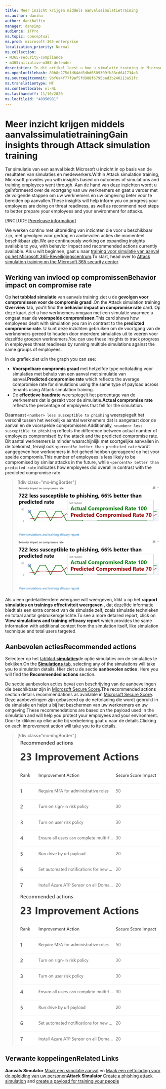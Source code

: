 ```yaml
---
title: Meer inzicht krijgen middels aanvalssimulatietraining
ms.author: daniha
author: danihalfin
manager: dansimp
audience: ITPro
ms.topic: conceptual
ms.prod: microsoft-365-enterprise
localization_priority: Normal
ms.collection:
- M365-security-compliance
- m365initiative-m365-defender
description: In dit artikel leest u hoe u simulatie training in Microsoft 365 Beveiligingscentrum van invloed zijn op medewerkers en krijgt u inzicht in de resultaten van simulatie en training.
ms.openlocfilehash: 80b8c275d1d64dd3dbd6509309fb88cd641734e3
ms.sourcegitcommit: 9bf6a4f77f9af5fd988f6795bad3b240213a51fc
ms.translationtype: MT
ms.contentlocale: nl-NL
ms.lasthandoff: 11/10/2020
ms.locfileid: "48950981"
---
```

# <a name="gain-insights-through-attack-simulation-training"></a><span data-ttu-id="dbce4-103">Meer inzicht krijgen middels aanvalssimulatietraining</span><span class="sxs-lookup"><span data-stu-id="dbce4-103">Gain insights through Attack simulation training</span></span>

<span data-ttu-id="dbce4-104">Ter simulatie van een aanval biedt Microsoft u inzicht in op basis van de resultaten van simulaties en medewerkers.</span><span class="sxs-lookup"><span data-stu-id="dbce4-104">Within Attack simulation training, Microsoft provides you with insights based on outcomes of simulations and training employees went through.</span></span> <span data-ttu-id="dbce4-105">Aan de hand van deze inzichten wordt u geïnformeerd over de voortgang van uw werknemers en gaat u verder met de volgende stappen om uw werknemers en uw omgeving beter voor te bereiden op aanvallen.</span><span class="sxs-lookup"><span data-stu-id="dbce4-105">These insights will help inform you on progress your employees are doing on threat readiness, as well as recommend next steps to better prepare your employees and your environment for attacks.</span></span>

[!INCLUDE [Prerelease information](../includes/prerelease.md)]

<span data-ttu-id="dbce4-106">We werken continu met uitbreiding van inzichten die voor u beschikbaar zijn, met gevolgen voor gedrag en aanbevolen acties die momenteel beschikbaar zijn.</span><span class="sxs-lookup"><span data-stu-id="dbce4-106">We are continuously working on expanding insights available to you, with behavior impact and recommended actions currently available.</span></span>
<span data-ttu-id="dbce4-107">Als u wilt beginnen, gaat u naar [training voor simulatie van aanval op het Microsoft 365-Beveiligingscentrum](https://security.microsoft.com/attacksimulator?viewid=overview).</span><span class="sxs-lookup"><span data-stu-id="dbce4-107">To start, head over to [Attack simulation training on the Microsoft 365 security center](https://security.microsoft.com/attacksimulator?viewid=overview).</span></span>

## <a name="behavior-impact-on-compromise-rate"></a><span data-ttu-id="dbce4-108">Werking van invloed op compromissen</span><span class="sxs-lookup"><span data-stu-id="dbce4-108">Behavior impact on compromise rate</span></span>

<span data-ttu-id="dbce4-109">Op **het tabblad simulatie** van aanvals training ziet u de **gevolgen voor compromissen voor de compromis graad** .</span><span class="sxs-lookup"><span data-stu-id="dbce4-109">On the Attack simulation training **Overview** tab, you'll find the **behavior impact on compromise rate** card.</span></span> <span data-ttu-id="dbce4-110">Op deze kaart ziet u hoe werknemers omgaan met een simulatie waarmee u omgaat naar de **voorspelde compromissen**.</span><span class="sxs-lookup"><span data-stu-id="dbce4-110">This card shows how employees dealt with simulation you ran in contrast to the **predicted compromise rate**.</span></span> <span data-ttu-id="dbce4-111">U kunt deze inzichten gebruiken om de voortgang van de werknemers gereed te houden door meerdere simulaties uit te voeren voor dezelfde groepen werknemers.</span><span class="sxs-lookup"><span data-stu-id="dbce4-111">You can use these insights to track progress in employees threat readiness by running multiple simulations against the same groups of employees.</span></span>

<span data-ttu-id="dbce4-112">In de grafiek ziet u:</span><span class="sxs-lookup"><span data-stu-id="dbce4-112">In the graph you can see:</span></span>

- <span data-ttu-id="dbce4-113">**Voorspelbare compromis graad** met hetzelfde type nettolading voor simulaties met behulp van een aanval met simulatie van aanval.</span><span class="sxs-lookup"><span data-stu-id="dbce4-113">**Predicted compromise rate** which reflects the average compromise rate for simulations using the same type of payload across tenants using Attack simulation training.</span></span>
- <span data-ttu-id="dbce4-114">De **effectieve baudrate** weerspiegelt het percentage van de werknemers dat is gezakt voor de simulatie.</span><span class="sxs-lookup"><span data-stu-id="dbce4-114">**Actual compromise rate** reflects the percentage of employees that fell for the simulation.</span></span>

<span data-ttu-id="dbce4-115">Daarnaast `<number> less susceptible to phishing` weerspiegelt het verschil tussen het werkelijke aantal werknemers dat is aangetast door de aanval en de voorspelde compromissen.</span><span class="sxs-lookup"><span data-stu-id="dbce4-115">Additionally, `<number> less susceptible to phishing` reflects the difference between actual number of employees compromised by the attack and the predicted compromise rate.</span></span> <span data-ttu-id="dbce4-116">Dit aantal werknemers is minder waarschijnlijk met soortgelijke aanvallen in de toekomst, terwijl ook `<percent%> better than predicted rate` wordt aangegeven hoe werknemers in het geheel hebben gereageerd op het voor spelde compromis.</span><span class="sxs-lookup"><span data-stu-id="dbce4-116">This number of employees is less likely to be compromised by similar attacks in the future, while `<percent%> better than predicted rate` indicates how employees did overall in contrast with the predicted compromise rate.</span></span>

> [!div class="mx-imgBorder"]
> <span data-ttu-id="dbce4-117">![Kaart voor gedrag van gedrag bij simulatie van aanvals overzicht](../../media/attack-sim-preview-behavior-impact-card.png)</span><span class="sxs-lookup"><span data-stu-id="dbce4-117">![Behavior impact card on Attack simulation training overview](../../media/attack-sim-preview-behavior-impact-card.png)</span></span>

<span data-ttu-id="dbce4-118">Als u een gedetailleerdere weergave wilt weergeven, klikt u op het **rapport simulaties en trainings effectiviteit weergeven** , dat dezelfde informatie biedt als een extra context van de simulatie zelf, zoals simulatie technieken en totaal aantal gebruikersgerichte.</span><span class="sxs-lookup"><span data-stu-id="dbce4-118">To see a more detailed report, click on **View simulations and training efficacy report** which provides the same information with additional context from the simulation itself, like simulation technique and total users targeted.</span></span>

## <a name="recommended-actions"></a><span data-ttu-id="dbce4-119">Aanbevolen acties</span><span class="sxs-lookup"><span data-stu-id="dbce4-119">Recommended actions</span></span>

<span data-ttu-id="dbce4-120">Selecteer op het [tabblad **simulaties**](https://security.microsoft.com/attacksimulator?viewid=simulations)de optie simulaties om de simulaties te bekijken.</span><span class="sxs-lookup"><span data-stu-id="dbce4-120">On the [**Simulations** tab](https://security.microsoft.com/attacksimulator?viewid=simulations), selecting any of the simulations will take you to simulation details.</span></span> <span data-ttu-id="dbce4-121">Hier ziet u de sectie **aanbevolen acties** .</span><span class="sxs-lookup"><span data-stu-id="dbce4-121">Here you will find the **Recommended actions** section.</span></span>

<span data-ttu-id="dbce4-122">De sectie aanbevolen acties bevat een beschrijving van de aanbevelingen die beschikbaar zijn in [Microsoft Secure Score](../mtp/microsoft-secure-score.md).</span><span class="sxs-lookup"><span data-stu-id="dbce4-122">The recommended actions section details recommendations as available in [Microsoft Secure Score](../mtp/microsoft-secure-score.md).</span></span> <span data-ttu-id="dbce4-123">Deze aanbevelingen zijn gebaseerd op de nettolading die wordt gebruikt in de simulatie en helpt u bij het beschermen van uw werknemers en uw omgeving.</span><span class="sxs-lookup"><span data-stu-id="dbce4-123">These recommendations are based on the payload used in the simulation and will help you protect your employees and your environment.</span></span> <span data-ttu-id="dbce4-124">Door te klikken op elke actie bij verbetering gaat u naar de details.</span><span class="sxs-lookup"><span data-stu-id="dbce4-124">Clicking on each improvement action will take you to its details.</span></span>

> [!div class="mx-imgBorder"]
> <span data-ttu-id="dbce4-125">![Sectie aanbevelings acties voor simulatie van aanval](../../media/attack-sim-preview-recommended-actions.png)</span><span class="sxs-lookup"><span data-stu-id="dbce4-125">![Recommendation actions section on Attack simulation training](../../media/attack-sim-preview-recommended-actions.png)</span></span>

## <a name="related-links"></a><span data-ttu-id="dbce4-126">Verwante koppelingen</span><span class="sxs-lookup"><span data-stu-id="dbce4-126">Related Links</span></span>

<span data-ttu-id="dbce4-127">**Aanvals Simulator** [Maak een simulatie aanval](https://docs.microsoft.com/microsoft-365/security/office-365-security/attack-simulation-training?view=o365-worldwide) en [Maak een nettolading voor de opleiding van uw personen](https://docs.microsoft.com/microsoft-365/security/office-365-security/attack-simulation-training-payloads?view=o365-worldwide)</span><span class="sxs-lookup"><span data-stu-id="dbce4-127">**Attack Simulator** [Create a phishing attack simulation](https://docs.microsoft.com/microsoft-365/security/office-365-security/attack-simulation-training?view=o365-worldwide) and [create a payload for training your people](https://docs.microsoft.com/microsoft-365/security/office-365-security/attack-simulation-training-payloads?view=o365-worldwide)</span></span>
